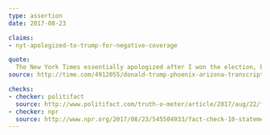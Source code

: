 ```yaml
---
type: assertion
date: 2017-08-23

claims:
- nyt-apologized-to-trump-for-negative-coverage

quote:
  The New York Times essentially apologized after I won the election, because their coverage was so bad, and it was so wrong, and they were losing so many subscribers that they practically apologized. I would say they did.
source: http://time.com/4912055/donald-trump-phoenix-arizona-transcript/

checks:
- checker: politifact
  source: http://www.politifact.com/truth-o-meter/article/2017/aug/22/fact-checking-president-donald-trumps-campaign-ral/
- checker: npr
  source: http://www.npr.org/2017/08/23/545504933/fact-check-10-statements-from-trumps-phoenix-speech
---
```

